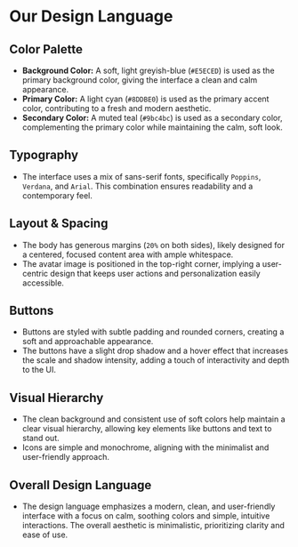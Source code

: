 # Our Design Language

## Color Palette
- **Background Color:** A soft, light greyish-blue (`#E5ECED`) is used as the primary background color, giving the interface a clean and calm appearance.
- **Primary Color:** A light cyan (`#8DDBE0`) is used as the primary accent color, contributing to a fresh and modern aesthetic.
- **Secondary Color:** A muted teal (`#9bc4bc`) is used as a secondary color, complementing the primary color while maintaining the calm, soft look.

## Typography
- The interface uses a mix of sans-serif fonts, specifically `Poppins`, `Verdana`, and `Arial`. This combination ensures readability and a contemporary feel.

## Layout & Spacing
- The body has generous margins (`20%` on both sides), likely designed for a centered, focused content area with ample whitespace.
- The avatar image is positioned in the top-right corner, implying a user-centric design that keeps user actions and personalization easily accessible.

## Buttons
- Buttons are styled with subtle padding and rounded corners, creating a soft and approachable appearance.
- The buttons have a slight drop shadow and a hover effect that increases the scale and shadow intensity, adding a touch of interactivity and depth to the UI.

## Visual Hierarchy
- The clean background and consistent use of soft colors help maintain a clear visual hierarchy, allowing key elements like buttons and text to stand out.
- Icons are simple and monochrome, aligning with the minimalist and user-friendly approach.

## Overall Design Language
- The design language emphasizes a modern, clean, and user-friendly interface with a focus on calm, soothing colors and simple, intuitive interactions. The overall aesthetic is minimalistic, prioritizing clarity and ease of use.